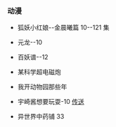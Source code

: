 

### 动漫

- 狐妖小红娘--金晨曦篇 10--121 集
- 元龙--10
- 百妖谱--12
- 某科学超电磁炮
- 我开动物园那些年
- 宇崎酱想要玩耍-10 [传送](https://gimy.co/eps/64585-1-9.html)

- 异世界中药铺 33
